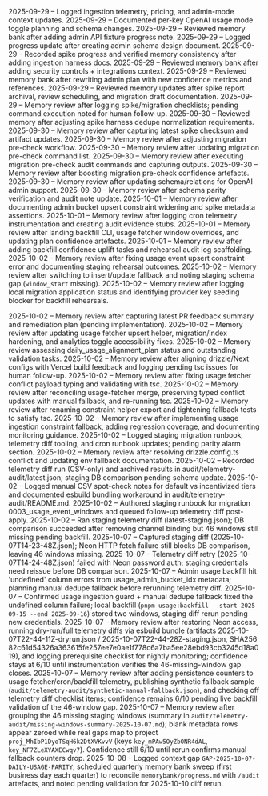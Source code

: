 2025-09-29 – Logged ingestion telemetry, pricing, and admin-mode context updates.
2025-09-29 – Documented per-key OpenAI usage mode toggle planning and schema changes.
2025-09-29 – Reviewed memory bank after adding admin API fixture progress note.
2025-09-29 – Logged progress update after creating admin schema design document.
2025-09-29 – Recorded spike progress and verified memory consistency after adding ingestion harness docs.
2025-09-29 – Reviewed memory bank after adding security controls + integrations context.
2025-09-29 – Reviewed memory bank after rewriting admin plan with new confidence metrics and references.
2025-09-29 – Reviewed memory updates after spike report archival, review scheduling, and migration draft documentation.
2025-09-29 – Memory review after logging spike/migration checklists; pending command execution noted for human follow-up.
2025-09-30 – Reviewed memory after adjusting spike harness dedupe normalization requirements.
2025-09-30 – Memory review after capturing latest spike checksum and artifact updates.
2025-09-30 – Memory review after adjusting migration pre-check workflow.
2025-09-30 – Memory review after updating migration pre-check command list.
2025-09-30 – Memory review after executing migration pre-check audit commands and capturing outputs.
2025-09-30 – Memory review after boosting migration pre-check confidence artefacts.
2025-09-30 – Memory review after updating schema/relations for OpenAI admin support.
2025-09-30 – Memory review after schema parity verification and audit note update.
2025-10-01 – Memory review after documenting admin bucket upsert constraint widening and spike metadata assertions.
2025-10-01 – Memory review after logging cron telemetry instrumentation and creating audit evidence stubs.
2025-10-01 – Memory review after landing backfill CLI, usage fetcher window overrides, and updating plan confidence artefacts.
2025-10-01 – Memory review after adding backfill confidence uplift tasks and rehearsal audit log scaffolding.
2025-10-02 – Memory review after fixing usage event upsert constraint error and documenting staging rehearsal outcomes.
2025-10-02 – Memory review after switching to insert/update fallback and noting staging schema gap (`window_start` missing).
2025-10-02 – Memory review after logging local migration application status and identifying provider key seeding blocker for backfill rehearsals.

2025-10-02 – Memory review after capturing latest PR feedback summary and remediation plan (pending implementation).
2025-10-02 – Memory review after updating usage fetcher upsert helper, migration/index hardening, and analytics toggle accessibility fixes.
2025-10-02 – Memory review assessing daily_usage_alignment_plan status and outstanding validation tasks.
2025-10-02 – Memory review after aligning drizzle/Next configs with Vercel build feedback and logging pending tsc issues for human follow-up.
2025-10-02 – Memory review after fixing usage fetcher conflict payload typing and validating with tsc.
2025-10-02 – Memory review after reconciling usage-fetcher merge, preserving typed conflict updates with manual fallback, and re-running tsc.
2025-10-02 – Memory review after renaming constraint helper export and tightening fallback tests to satisfy tsc.
2025-10-02 – Memory review after implementing usage ingestion constraint fallback, adding regression coverage, and documenting monitoring guidance.
2025-10-02 – Logged staging migration runbook, telemetry diff tooling, and cron runbook updates; pending parity alarm section.
2025-10-02 – Memory review after resolving drizzle.config.ts conflict and updating env fallback documentation.
2025-10-02 – Recorded telemetry diff run (CSV-only) and archived results in audit/telemetry-audit/latest.json; staging DB comparison pending schema update.
2025-10-02 – Logged manual CSV spot-check notes for default vs incentivized tiers and documented esbuild bundling workaround in audit/telemetry-audit/README.md.
2025-10-02 – Authored staging runbook for migration 0003_usage_event_windows and queued follow-up telemetry diff post-apply.
2025-10-02 – Ran staging telemetry diff (latest-staging.json); DB comparison succeeded after removing channel binding but 46 windows still missing pending backfill.
2025-10-07 – Captured staging diff (2025-10-07T14-23-48Z.json); Neon HTTP fetch failure still blocks DB comparison, leaving 46 windows missing.
2025-10-07 – Telemetry diff retry (2025-10-07T14-24-48Z.json) failed with Neon password auth; staging credentials need reissue before DB comparison.
2025-10-07 – Admin usage backfill hit 'undefined' column errors from usage_admin_bucket_idx metadata; planning manual dedupe fallback before rerunning telemetry diff.
2025-10-07 – Confirmed usage ingestion guard + manual dedupe fallback fixed the undefined column failure; local backfill (`pnpm usage:backfill --start 2025-09-15 --end 2025-09-16`) stored two windows, staging diff rerun pending new credentials.
2025-10-07 – Memory review after restoring Neon access, running dry-run/full telemetry diffs via esbuild bundle (artifacts 2025-10-07T22-44-11Z-dryrun.json / 2025-10-07T22-44-28Z-staging.json, SHA256 82c61d54326a363615fe257ee7e0ae1f778c6a7ba5ee28ebd93cb3245d18a019), and logging prerequisite checklist for nightly monitoring; confidence stays at 6/10 until instrumentation verifies the 46-missing-window gap closes.
2025-10-07 – Memory review after adding persistence counters to usage fetcher/cron/backfill telemetry, publishing synthetic fallback sample (`audit/telemetry-audit/synthetic-manual-fallback.json`), and checking off telemetry diff checklist items; confidence remains 6/10 pending live backfill validation of the 46-window gap.
2025-10-07 – Memory review after grouping the 46 missing staging windows (summary in `audit/telemetry-audit/missing-windows-summary-2025-10-07.md`); blank metadata rows appear zeroed while real gaps map to project `proj_MhIbP1DyoTSqH6k2DtXVKvvV` (keys `key_mPAw5OyZbONR4dAL`, `key_NF7ZLeXYAXECwqv7`). Confidence still 6/10 until rerun confirms manual fallback counters drop.
2025-10-08 – Logged context gap `GAP-2025-10-07-DAILY-USAGE-PARITY`, scheduled quarterly memory bank sweep (first business day each quarter) to reconcile `memorybank/progress.md` with `/audit` artefacts, and noted pending validation for 2025-10-10 diff rerun.

